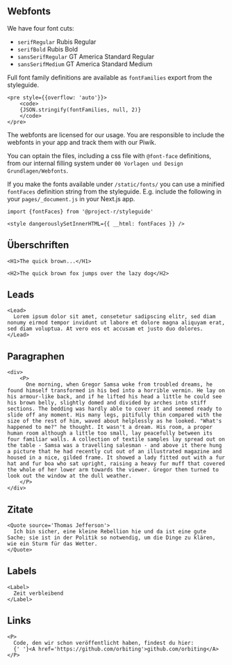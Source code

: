 ## Webfonts

We have four font cuts:

- `serifRegular` Rubis Regular
- `serifBold` Rubis Bold
- `sansSerifRegular` GT America Standard Regular
- `sansSerifMedium` GT America Standard Medium

Full font family definitions are available as `fontFamilies` export from the styleguide.

```react|no-source
<pre style={{overflow: 'auto'}}>
    <code>
    {JSON.stringify(fontFamilies, null, 2)}
    </code>
</pre>
```

The webfonts are licensed for our usage. You are responsible to include the webfonts in your app and track them with our Piwik.

You can optain the files, including a css file with `@font-face` definitions, from our internal filling system under `00 Vorlagen und Design Grundlagen/Webfonts`.

If you make the fonts available under `/static/fonts/` you can use a minified `fontFaces` definition string from the styleguide. E.g. include the following in your `pages/_document.js` in your Next.js app.

```
import {fontFaces} from '@project-r/styleguide'

<style dangerouslySetInnerHTML={{ __html: fontFaces }} />
```

## Überschriften

```react
<H1>The quick brown...</H1>
```

```react
<H2>The quick brown fox jumps over the lazy dog</H2>
```

## Leads

```react
<Lead>
  Lorem ipsum dolor sit amet, consetetur sadipscing elitr, sed diam nonumy eirmod tempor invidunt ut labore et dolore magna aliquyam erat, sed diam voluptua. At vero eos et accusam et justo duo dolores.
</Lead>
```

## Paragraphen

```react|responsive
<div>
    <P>
      One morning, when Gregor Samsa woke from troubled dreams, he found himself transformed in his bed into a horrible vermin. He lay on his armour-like back, and if he lifted his head a little he could see his brown belly, slightly domed and divided by arches into stiff sections. The bedding was hardly able to cover it and seemed ready to slide off any moment. His many legs, pitifully thin compared with the size of the rest of him, waved about helplessly as he looked. "What's happened to me?" he thought. It wasn't a dream. His room, a proper human room although a little too small, lay peacefully between its four familiar walls. A collection of textile samples lay spread out on the table - Samsa was a travelling salesman - and above it there hung a picture that he had recently cut out of an illustrated magazine and housed in a nice, gilded frame. It showed a lady fitted out with a fur hat and fur boa who sat upright, raising a heavy fur muff that covered the whole of her lower arm towards the viewer. Gregor then turned to look out the window at the dull weather.
    </P>
</div>
```

## Zitate

```react
<Quote source='Thomas Jefferson'>
  Ich bin sicher, eine kleine Rebellion hie und da ist eine gute Sache; sie ist in der Politik so notwendig, um die Dinge zu klären, wie ein Sturm für das Wetter.
</Quote>
```

## Labels

```react
<Label>
  Zeit verbleibend
</Label>
```

## Links

```react
<P>
  Code, den wir schon veröffentlicht haben, findest du hier:
  {' '}<A href='https://github.com/orbiting'>github.com/orbiting</A>
</P>
```
